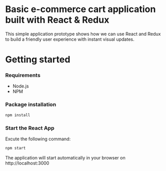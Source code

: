 # Basic e-commerce cart application built with React & Redux

This simple application prototype shows how we can use React and Redux to build a friendly user experience with instant visual updates.

# Getting started

### Requirements

- Node.js
- NPM

### Package installation

```bash
npm install
```

### Start the React App

Excute the following command:

```bash
npm start
```

The application will start automatically in your browser on http://localhost:3000
